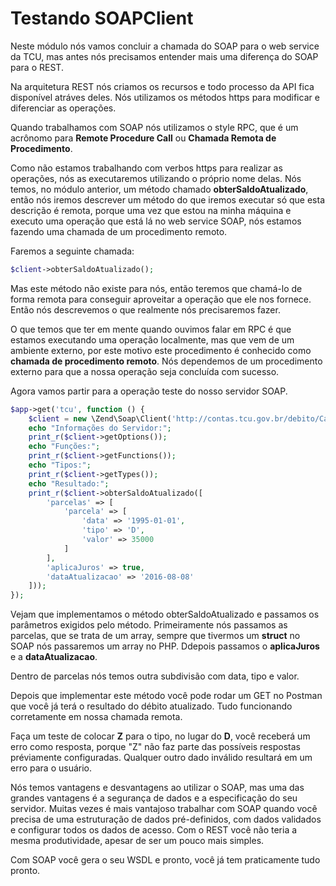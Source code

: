 # Testando SOAPClient

Neste módulo nós vamos concluir a chamada do SOAP para o web service da TCU, mas antes nós precisamos entender mais uma diferença do SOAP para o REST.

Na arquitetura REST nós criamos os recursos e todo processo da API fica disponível atráves deles. Nós utilizamos os métodos https para modificar e diferenciar as operações.

Quando trabalhamos com SOAP nós utilizamos o style RPC, que é um acrônomo para **Remote Procedure Call** ou **Chamada Remota de Procedimento**.

Como não estamos trabalhando com verbos https para realizar as operações, nós as executaremos utilizando o próprio nome delas. Nós temos, no módulo anterior, um método chamado **obterSaldoAtualizado**, então nós iremos descrever um método do que iremos executar só que esta descrição é remota, porque uma vez que estou na minha máquina e executo uma operação que está lá no web service SOAP, nós estamos fazendo uma chamada de um procedimento remoto.

Faremos a seguinte chamada:

```php
$client->obterSaldoAtualizado();
```

Mas este método não existe para nós, então teremos que chamá-lo de forma remota para conseguir aproveitar a operação que ele nos fornece. Então nós descrevemos o que realmente nós precisaremos fazer.

O que temos que ter em mente quando ouvimos falar em RPC é que estamos executando uma operação localmente, mas que vem de um ambiente externo, por este motivo este procedimento é conhecido como **chamada de procedimento remoto**. Nós dependemos de um procedimento externo para que a nossa operação seja concluída com sucesso.

Agora vamos partir para a operação teste do nosso servidor SOAP.

```php
$app->get('tcu', function () {
    $client = new \Zend\Soap\Client('http://contas.tcu.gov.br/debito/CalculoDebito?wsdl');
    echo "Informações do Servidor:";
    print_r($client->getOptions());
    echo "Funções:";
    print_r($client->getFunctions());
    echo "Tipos:";
    print_r($client->getTypes());
    echo "Resultado:";
    print_r($client->obterSaldoAtualizado([
        'parcelas' => [
            'parcela' => [
                'data' => '1995-01-01',
                'tipo' => 'D',
                'valor' => 35000
            ]
        ],
        'aplicaJuros' => true,
        'dataAtualizacao' => '2016-08-08'
    ]));
});
```

Vejam que implementamos o método obterSaldoAtualizado e passamos os parâmetros exigidos pelo método. Primeiramente nós passamos as parcelas, que se trata de um array, sempre que tivermos um **struct** no SOAP nós passaremos um array no PHP. Ddepois passamos o **aplicaJuros** e a **dataAtualizacao**.

Dentro de parcelas nós temos outra subdivisão com data, tipo e valor.

Depois que implementar este método você pode rodar um GET no Postman que você já terá o resultado do débito atualizado. Tudo funcionando corretamente em nossa chamada remota.

Faça um teste de colocar **Z** para o tipo, no lugar do **D**, você receberá um erro como resposta, porque "Z" não faz parte das possíveis respostas préviamente configuradas. Qualquer outro dado inválido resultará em um erro para o usuário.

Nós temos vantagens e desvantagens ao utilizar o SOAP, mas uma das grandes vantagens é a segurança de dados e a especificação do seu servidor. Muitas vezes é mais vantajoso trabalhar com SOAP quando você precisa de uma estruturação de dados pré-definidos, com dados validados e configurar todos os dados de acesso. Com o REST você não teria a mesma produtividade, apesar de ser um pouco mais simples.

Com SOAP você gera o seu WSDL e pronto, você já tem praticamente tudo pronto.